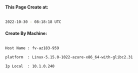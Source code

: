 
   
#### This Page Create at:

```bash

2022-10-30 - 08:18:18 UTC

```

#### Create By Machine:

```bash

Host Name : fv-az183-959

platform  : Linux-5.15.0-1022-azure-x86_64-with-glibc2.31

Ip Local  : 10.1.0.240

```

